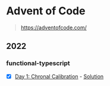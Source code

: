 # Advent of Code

> https://adventofcode.com/

## 2022
### functional-typescript
- [x] [Day 1: Chronal Calibration](https://adventofcode.com/2022/day/1) - [Solution](/2022/functional-typescript/day-1/)
